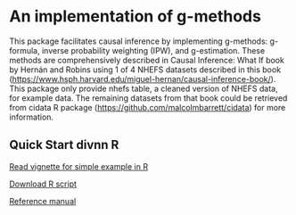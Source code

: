 # An implementation of g-methods

This package facilitates causal inference by implementing g-methods: g-formula,
inverse probability weighting (IPW), and g-estimation. These methods are
comprehensively described in Causal Inference: What If book by Hernán and Robins
using 1 of 4 NHEFS datasets described in this book
(https://www.hsph.harvard.edu/miguel-hernan/causal-inference-book/). This
package only provide nhefs table, a cleaned version of NHEFS data, for example
data. The remaining datasets from that book could be retrieved from cidata R
package (https://github.com/malcolmbarrett/cidata) for more information.

## Quick Start divnn R

<a href="https://github.com/herdiantrisufriyana/gmethods/blob/main/vignettes/quick-start-R.html">
Read vignette for simple example in R</a>

<a href="https://github.com/herdiantrisufriyana/gmethods/blob/main/vignettes/quick-start.R">Download R script</a>

<a href="https://github.com/herdiantrisufriyana/gmethods/blob/main/man/divnn_0.1.1.pdf">Reference manual</a>
